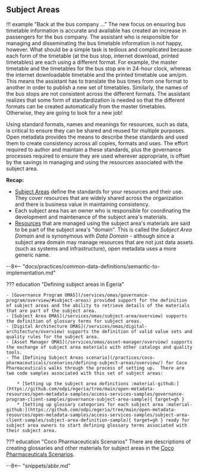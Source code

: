 <!-- SPDX-License-Identifier: CC-BY-4.0 -->
<!-- Copyright Contributors to the Egeria project. -->

## Subject Areas

!!! example "Back at the bus company ..."
    The new focus on ensuring bus timetable information is accurate and available has created an increase in passengers for the bus company.  The assistant who is responsible for managing and disseminating the bus timetable information is not happy, however.  What should be a simple task is tedious and complicated because each form of the timetable (at the bus stop, internet download, printed timetables) are each using a different format.  For example, the master timetable and the timetables for the bus stop are in 24-hour clock, whereas the internet downloadable timetable and the printed timetable use am/pm.  This means the assistant has to translate the bus times from one format to another in order to publish a new set of timetables.  Similarly, the names of the bus stops are not consistent across the different formats.  The assistant realizes that some form of standardization is needed so that the different formats can be created automatically from the master timetables.  Otherwise, they are going to look for a new job! 

Using standard formats, names and meanings for resources, such as data, is critical to ensure they can be shared and reused for multiple purposes.  Open metadata provides the means to describe these standards and used them to create consistency across all copies, formats and uses.
The effort required to author and maintain a these standards, plus the governance processes required to ensure they are used wherever appropriate, is offset by the savings in managing and using the resources associated with the subject area.

**Recap:** 

* [Subject Areas](/concepts/subject-area) define the standards for your resources and their use. They cover resources that are widely shared across the organization and there is business value in maintaining consistency.
* Each subject area has an owner who is responsible for coordinating the development and maintenance of the subject area's materials.
* [Resources](/concepts/resource) that are managed using the subject area's materials are said to be part of the subject area's "domain".  This is called the *Subject Area Domain* and is synonymous with *Data Domain* - although since a subject area domain may manage resources that are not just data assets (such as systems and infrastructure), open metadata uses a more generic name.

--8<-- "docs/practices/common-data-definitions/semantic-to-implementation.md"


??? education "Defining subject areas in Egeria"

    - [Governance Program OMAS](/services/omas/governance-program/overview/#subject-areas) provided support for the definition of subject areas and the ability to retrieve details of the materials that are part of the subject area.
    - [Subject Area OMAS](/services/omas/subject-area/overview) supports the definition of glossary terms for subject areas.
    - [Digital Architecture OMAS](/services/omas/digital-architecture/overview) supports the definition of valid value sets and quality rules for the subject area.
    - [Asset Manager OMAS](/services/omas/asset-manager/overview) supports the exchange of subject area materials with other catalogs and quality tools.
    - The [Defining Subject Areas scenario](/practices/coco-pharmaceuticals/scenarios/defining-subject-areas/overview/) for Coco Pharmaceuticals walks through the process of setting up.  There are two code samples associated with this set of subject areas:
    
        * [Setting up the subject area definitions :material-github:](https://github.com/odpi/egeria/tree/main/open-metadata-resources/open-metadata-samples/access-services-samples/governance-program-client-samples/governance-subject-area-sample){ target=gh }
        * [Setting up glossary categories for each subject area :material-github:](https://github.com/odpi/egeria/tree/main/open-metadata-resources/open-metadata-samples/access-services-samples/subject-area-client-samples/subject-area-definition-sample){ target=gh } ready for subject area owners to start defining glossary terms associated with their subject area.


??? education "Coco Pharmaceuticals Scenarios"
    There are descriptions of creating glossaries and other materials for subject areas in the [Coco Pharmaceuticals Scenarios](/practices/coco-pharmaceuticals/scenarios/overview).


--8<-- "snippets/abbr.md"